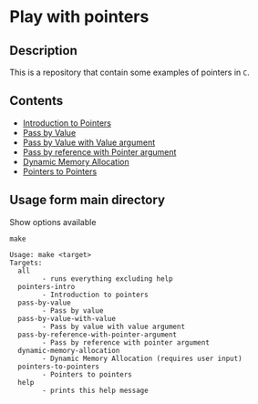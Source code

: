 # Play with pointers

## Description
This is a repository that contain some examples of pointers in `C`.

## Contents
- [Introduction to Pointers](./00-pointers-intro)
- [Pass by Value](./01a-pass-by-value)
- [Pass by Value with Value argument](./01b-pass-by-value-with-value-argument)
- [Pass by reference with Pointer argument](./01c-pass-by-reference-with-pointer-argument)
- [Dynamic Memory Allocation](./02-dynamic-memory-allocation)
- [Pointers to Pointers](./03-pointers-to-pointers)

## Usage form main directory
Show options available
```shell
make
```

```
Usage: make <target>
Targets:
  all
        - runs everything excluding help
  pointers-intro
        - Introduction to pointers
  pass-by-value
        - Pass by value
  pass-by-value-with-value
        - Pass by value with value argument
  pass-by-reference-with-pointer-argument
        - Pass by reference with pointer argument
  dynamic-memory-allocation
        - Dynamic Memory Allocation (requires user input)
  pointers-to-pointers
        - Pointers to pointers
  help
        - prints this help message

```
